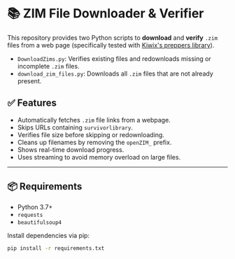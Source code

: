 # 📚 ZIM File Downloader & Verifier

This repository provides two Python scripts to **download** and **verify** `.zim` files from a web page (specifically tested with [Kiwix's preppers library](https://premium-preppers.demo.hotspot.kiwix.org/download/)).

- `DownloadZims.py`: Verifies existing files and redownloads missing or incomplete `.zim` files.
- `download_zim_files.py`: Downloads all `.zim` files that are not already present.

## ✅ Features

- Automatically fetches `.zim` file links from a webpage.
- Skips URLs containing `survivorlibrary`.
- Verifies file size before skipping or redownloading.
- Cleans up filenames by removing the `openZIM_` prefix.
- Shows real-time download progress.
- Uses streaming to avoid memory overload on large files.

---

## 📦 Requirements

- Python 3.7+
- `requests`
- `beautifulsoup4`

Install dependencies via pip:

```bash
pip install -r requirements.txt
